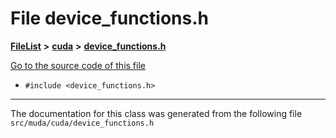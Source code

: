 

# File device\_functions.h



[**FileList**](files.md) **>** [**cuda**](dir_e7c11f96f9eccdf52a5e0655beb83835.md) **>** [**device\_functions.h**](device__functions_8h.md)

[Go to the source code of this file](device__functions_8h_source.md)



* `#include <device_functions.h>`


































































------------------------------
The documentation for this class was generated from the following file `src/muda/cuda/device_functions.h`

